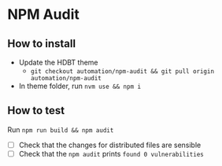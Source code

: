 # NPM Audit

## How to install

* Update the HDBT theme
  * `git checkout automation/npm-audit && git pull origin automation/npm-audit`
* In theme folder, run `nvm use && npm i`

## How to test

Run `npm run build && npm audit`

* [ ] Check that the changes for distributed files are sensible
* [ ] Check that the `npm audit` prints `found 0 vulnerabilities`
